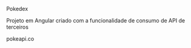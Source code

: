 Pokedex


Projeto em Angular criado com a funcionalidade de consumo de API de terceiros

pokeapi.co
